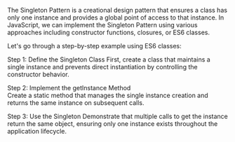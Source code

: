 The Singleton Pattern is a creational design pattern that ensures a class has only one instance and provides a global point of access to that instance. In JavaScript, we can implement the Singleton Pattern using various approaches including constructor functions, closures, or ES6 classes.

Let's go through a step-by-step example using ES6 classes:

Step 1: Define the Singleton Class
First, create a class that maintains a single instance and prevents direct instantiation by controlling the constructor behavior.

Step 2: Implement the getInstance Method  
Create a static method that manages the single instance creation and returns the same instance on subsequent calls.

Step 3: Use the Singleton
Demonstrate that multiple calls to get the instance return the same object, ensuring only one instance exists throughout the application lifecycle.
